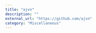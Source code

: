 ```yaml
---
title: "ajvn"
description: ""
external_url: "https://github.com/ajvn"
category: "Miscellaneous"
---
```

